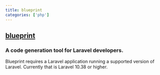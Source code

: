 ```yaml
---
title: blueprint
categories: ['php']
---
```

## [blueprint](https://github.com/laravel-shift/blueprint)

### A code generation tool for Laravel developers.

Blueprint requires a Laravel application running a supported version of Laravel. Currently that is Laravel 10.38 or higher.

